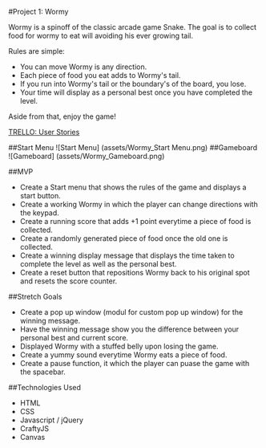 #Project 1: Wormy

Wormy is a spinoff of the classic arcade game Snake. The goal is to collect food for wormy to eat will avoiding his ever growing tail.

Rules are simple:
- You can move Wormy is any direction.
- Each piece of food you eat adds to Wormy's tail.
- If you run into Wormy's tail or the boundary's of the board, you lose.
- Your time will display as a personal best once you have completed the level.

Aside from that, enjoy the game!

[TRELLO:  User Stories](https://trello.com/b/OAbeld43/project-1-wormy)

##Start Menu
![Start Menu] (assets/Wormy_Start Menu.png)
##Gameboard
![Gameboard] (assets/Wormy_Gameboard.png)

##MVP
- Create a Start menu that shows the rules of the game and displays a start button.
- Create a working Wormy in which the player can change directions with the keypad. 
- Create a running score that adds +1 point everytime a piece of food is collected.
- Create a randomly generated piece of food once the old one is collected.
- Create a winning display message that displays the time taken to complete the level as well as the personal best.
- Create a reset button that repositions Wormy back to his original spot and resets the score counter.

##Stretch Goals
- Create a pop up window (modul for custom pop up window) for the winning message. 
- Have the winning message show you the difference between your personal best and current score.
- Displayed Wormy with a stuffed belly upon losing the game.
- Create a yummy sound everytime Wormy eats a piece of food.
- Create a pause function, it which the player can puase the game with the spacebar.


##Technologies Used
- HTML
- CSS 
- Javascript / jQuery
- CraftyJS 
- Canvas
